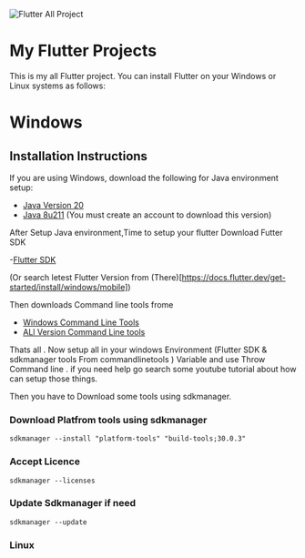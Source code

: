 
![Flutter All Project ](https://cdn.prod.website-files.com/5f841209f4e71b2d70034471/60bb4a2e143f632da3e56aea_Flutter%20app%20development%20(2).png)

# My Flutter Projects

This is my all Flutter project. You can install Flutter on your Windows or Linux systems as follows:

<h1>Windows</h1>

## Installation Instructions

If you are using Windows, download the following for Java environment setup:

- [Java Version 20](https://download.oracle.com/java/20/archive/jdk-20.0.2_windows-x64_bin.exe)
- [Java 8u211](https://www.oracle.com/java/technologies/javase/javase8u211-later-archive-downloads.html#license-lightbox) (You must create an account to download this version)

After Setup Java environment,Time to setup your flutter 
Download Futter SDK 

-[Flutter SDK](https://storage.googleapis.com/flutter_infra_release/releases/stable/windows/flutter_windows_3.24.3-stable.zip)

 (Or search letest Flutter Version from (There)[https://docs.flutter.dev/get-started/install/windows/mobile])

Then downloads Command line tools frome 

- [Windows Command Line Tools](https://dl.google.com/android/repository/commandlinetools-win-11076708_latest.zip)
- [ALl Version Command Line tools ](https://developer.android.com/studio)

Thats all . Now setup all in your windows Environment (Flutter SDK  & sdkmanager tools From commandlinetools ) Variable and use Throw Command line . if you need help go search some youtube tutorial about how can setup those things.

Then you have to Download some tools using sdkmanager.
<h3>Download  Platfrom tools using sdkmanager </h3>

```
sdkmanager --install "platform-tools" "build-tools;30.0.3" 
```
<h3>Accept Licence </h3>

```
sdkmanager --licenses
```
<h3>Update Sdkmanager if need </h3>

```
sdkmanager --update
```

### Linux


